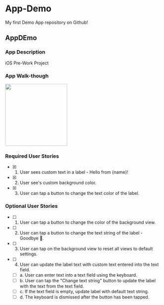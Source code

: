 # App-Demo
My first Demo App repository on Github!

## AppDEmo

### App Description
iOS Pre-Work Project

### App Walk-though
<img src="http://g.recordit.co/jOJ68PNyBH.gif" width=200><br>

### Required User Stories
- [x] 1. User sees custom text in a label - Hello from {name}!
- [x] 2. User see's custom background color.
- [x] 3. User can tap a button to change the text color of the label.

### Optional User Stories
- [ ] 1. User can tap a button to change the color of the background view.
- [ ] 2. User can tap a button to change the text string of the label - Goodbye 👋.
- [ ] 3. User can tap on the background view to reset all views to default settings.
- [ ] 4. User can update the label text with custom text entered into the text field.
   - [ ] a. User can enter text into a text field using the keyboard.
   - [ ] b. User can tap the "Change text string" button to update the label with the text from the text field.
   - [ ] c. If the text field is empty, update label with default text string.
   - [ ] d. The keyboard is dismissed after the button has been tapped.
